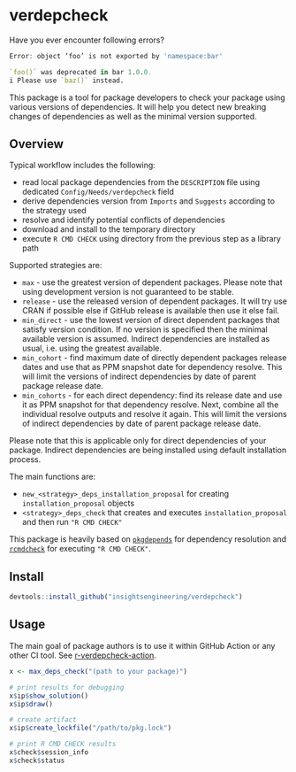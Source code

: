 # verdepcheck

Have you ever encounter following errors?

```r
Error: object ‘foo’ is not exported by 'namespace:bar'
```

```r
`foo()` was deprecated in bar 1.0.0.
i Please use `baz()` instead.
```

This package is a tool for package developers to check your package using various versions of dependencies. It will help you detect new breaking changes of dependencies as well as the minimal version supported.

## Overview

Typical workflow includes the following:

- read local package dependencies from the `DESCRIPTION` file using dedicated `Config/Needs/verdepcheck` field
- derive dependencies version from `Imports` and `Suggests` according to the strategy used
- resolve and identify potential conflicts of dependencies
- download and install to the temporary directory
- execute `R CMD CHECK` using directory from the previous step as a library path

Supported strategies are:

- `max` - use the greatest version of dependent packages. Please note that using development version is not guaranteed to be stable.
- `release` - use the released version of dependent packages. It will try use CRAN if possible else if GitHub release is available then use it else fail.
- `min_direct` - use the lowest version of direct dependent packages that satisfy version condition. If no version is specified then the minimal available version is assumed. Indirect dependencies are installed as usual, i.e. using the greatest available.
- `min_cohort` - find maximum date of directly dependent packages release dates and use that as PPM snapshot date for dependency resolve. This will limit the versions of indirect dependencies by date of parent package release date.
- `min_cohorts` - for each direct dependency: find its release date and use it as PPM snapshot for that dependency resolve. Next, combine all the individual resolve outputs and resolve it again. This will limit the versions of indirect dependencies by date of parent package release date.

Please note that this is applicable only for direct dependencies of your package. Indirect dependencies are being installed using default installation process.

The main functions are:

- `new_<strategy>_deps_installation_proposal` for creating `installation_proposal` objects
- `<strategy>_deps_check` that creates and executes `installation_proposal` and then run `"R CMD CHECK"`

This package is heavily based on [`pkgdepends`](https://r-lib.github.io/pkgdepends/) for dependency resolution and [`rcmdcheck`](https://r-lib.github.io/rcmdcheck/) for executing `"R CMD CHECK"`.

## Install

```r
devtools::install_github("insightsengineering/verdepcheck")
```

## Usage

The main goal of package authors is to use it within GitHub Action or any other CI tool. See [r-verdepcheck-action](https://github.com/insightsengineering/r-verdepcheck-action).

```r
x <- max_deps_check("(path to your package)")

# print results for debugging
x$ip$show_solution()
x$ip$draw()

# create artifact
x$ip$create_lockfile("/path/to/pkg.lock")

# print R CMD CHECK results
x$check$session_info
x$check$status
```
